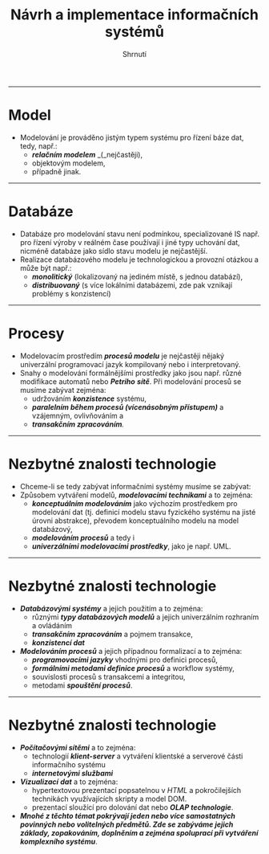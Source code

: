 <!-- .slide: class="section" -->

<header>
	<h1>Návrh a implementace informačních systémů</h1>
	<p>Shrnutí</p>
</header>

---

# Model
- Modelování je prováděno jistým typem systému pro řízení báze dat, tedy, např.:
	- **_relačním modelem_** _(_nejčastěji),
	- objektovým modelem,
	- případně jinak.

---

# Databáze
- Databáze pro modelování stavu není podmínkou, specializované IS např. pro řízení výroby v reálném čase používají i jiné typy uchování dat, nicméně databáze jako sídlo stavu modelu je nejčastější.
- Realizace databázového modelu je technologickou a provozní otázkou a může být např.:
	- **_monolitický_** (lokalizovaný na jediném místě, s jednou databází),
	- **_distribuovaný_** (s více lokálními databázemi, zde pak vznikají problémy s konzistencí)

---

# Procesy
- Modelovacím prostředím **_procesů modelu_** je nejčastěji nějaký univerzální programovací jazyk kompilovaný nebo i interpretovaný. 
- Snahy o modelování  formálnějšími prostředky jako jsou např. různé modifikace automatů nebo **_Petriho_** **_sítě_**. Při modelování procesů se musíme zabývat zejména:
	- udržováním **_konzistence_** systému,
	- **_paralelním během procesů  (vícenásobným přístupem)_** a  vzájemným, ovlivňováním a
	- **_transakčním zpracováním_**_._

---

# Nezbytné znalosti technologie
- Chceme-li se tedy zabývat informačními systémy musíme se zabývat:
- Způsobem vytváření modelů, **_modelovacími technikami_** a to zejména:
	- **_konceptuálním modelováním_** jako výchozím prostředkem pro modelování dat (tj. definicí modelu stavu fyzického systému na jisté úrovni abstrakce), převodem konceptuálního modelu na model databázový,
	- **_modelováním procesů_** a tedy i
	- **_univerzálními modelovacími prostředky_**, jako je např. UML.

---

# Nezbytné znalosti technologie
- **_Databázovými systémy_** a jejich použitím a to zejména:
	- různými **_typy databázových modelů_** a jejich univerzálním rozhraním a ovládáním
	- **_transakčním zpracováním_** a pojmem transakce,
	- **_konzistencí dat_**
- **_Modelováním procesů_** a jejich případnou formalizací a to zejména:
	- **_programovacími jazyky_** vhodnými pro definici procesů,
	- **_formálními metodami definice procesů_** a workflow systémy,
	- souvislosti procesů s transakcemi a integritou,
	- metodami **_spouštění procesů_**.

---

# Nezbytné znalosti technologie
- **_Počítačovými sítěmi_** a to zejména:
	- technologií **_klient-server_** a vytváření klientské a serverové části informačního systému
	- **_internetovými službami_**
- **_Vizualizací_** **_dat_** a to zejména:
	- hypertextovou prezentací popsatelnou v _HTML_ a pokročilejších technikách využívajících skripty a model DOM.
	- prezentací sloužící pro dolování dat nebo **_OLAP technologie_**.
- **_Mnohé z těchto témat pokrývají jeden nebo více samostatných povinných nebo volitelných předmětů. Zde se zabýváme jejich základy, zopakováním, doplněním a zejména spoluprací při vytváření komplexního systému_**.

